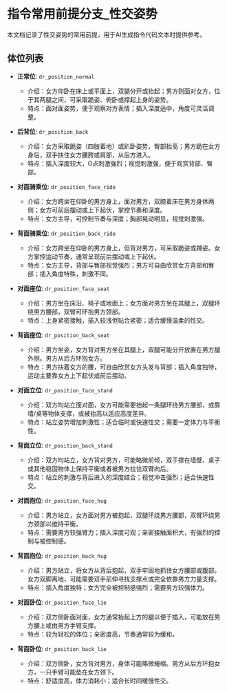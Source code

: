 # 指令常用前提分支_性交姿势

本文档记录了性交姿势的常用前提，用于AI生成指令代码文本时提供参考。

## 体位列表

- **正常位**: `dr_position_normal`
  - 介绍：女方仰卧在床上或平面上，双腿分开或抬起；男方则面对女方，位于其两腿之间，可采取跪姿、俯卧或撑起上身的姿势。
  - 特点：面对面姿势，便于观察对方表情；插入深度适中，角度可灵活调整。

- **后背位**: `dr_position_back`
  - 介绍：女方采取跪姿（四肢着地）或趴卧姿势，臀部抬高；男方跪在女方身后，双手扶住女方腰胯或肩部，从后方进入。
  - 特点：插入深度较大，G点刺激强烈；视觉刺激强，便于观赏背部、臀部。

- **对面骑乘位**: `dr_position_face_ride`
  - 介绍：女方跨坐在仰卧的男方身上，面对男方，双膝着床在男方身体两侧；女方可前后摆动或上下起伏，掌控节奏和深度。
  - 特点：女方主导，可控制节奏与深度；胸部晃动明显，视觉刺激强。

- **背面骑乘位**: `dr_position_back_ride`
  - 介绍：女方跨坐在仰卧的男方身上，但背对男方，可采取跪姿或蹲姿。女方掌控运动节奏，通常呈现前后摆动或上下起伏。
  - 特点：女方主导，背部与臀部视觉强烈；男方可自由欣赏女方背部和臀部；插入角度特殊，刺激不同。

- **对面座位**: `dr_position_face_seat`
  - 介绍：男方坐在床沿、椅子或地面上；女方面对男方坐在其腿上，双腿环绕男方腰部，双臂可环抱男方颈部。
  - 特点：上身紧密接触，插入较浅但贴合紧密；适合缓慢温柔的性交。

- **背面座位**: `dr_position_back_seat`
  - 介绍：男方坐姿，女方背对男方坐在其腿上，双腿可能分开放置在男方腿外侧。男方从后方环抱女方。
  - 特点：男方扶着女方的腰，可自由欣赏女方头发与背部；插入角度独特，运动主要靠女方上下起伏或前后摆动。

- **对面立位**: `dr_position_face_stand`
  - 介绍：双方均站立面对面，女方可能需要抬起一条腿环绕男方腰部，或靠墙/桌等物体支撑，或被抬高以适应高度差异。
  - 特点：站立姿势增加刺激性；适合临时或快速性交；需要一定体力与平衡性。

- **背面立位**: `dr_position_back_stand`
  - 介绍：双方均站立，女方背对男方，可能略微前倾，双手撑在墙壁、桌子或其他稳固物体上保持平衡或者被男方拉住双臂向后。
  - 特点：站立的刺激与背后进入的深度结合；视觉冲击强烈；适合快速性交。

- **对面抱位**: `dr_position_face_hug`
  - 介绍：男方站立，女方面对男方被抱起，双腿环绕男方腰部，双臂环绕男方颈部以维持平衡。
  - 特点：需要男方较强臂力；插入深度可观；亲密接触面积大，有强烈的控制与被控制感。

- **背面抱位**: `dr_position_back_hug`
  - 介绍：男方站立，将女方从背后抱起，双手牢固地抓住女方腰部或腹部。女方双脚离地，可能需要双手前伸寻找支撑点或完全依靠男方力量支撑。
  - 特点：插入角度独特；女方完全被控制感强烈；需要男方较强体力。

- **对面卧位**: `dr_position_face_lie`
  - 介绍：双方侧卧面对面，女方通常抬起上方的腿以便于插入，可能放在男方腰上或由男方手臂支撑。
  - 特点：较为轻松的体位；亲密度高，节奏通常较为缓和。

- **背面卧位**: `dr_position_back_lie`
  - 介绍：双方侧卧，女方背对男方，身体可能略微蜷缩。男方从后方环抱女方，一只手臂可能垫在女方颈下。
  - 特点：舒适度高，体力消耗小；适合长时间缓慢性交。
